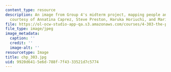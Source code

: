 ```yaml
---
content_type: resource
description: An image from Group 4's midterm project, mapping people and their desires.(Image
  courtesy of Annatina Caprez, Steve Preston, Haruka Horiuchi, and Marika Kobel.)
file: https://ol-ocw-studio-app-qa.s3.amazonaws.com/courses/4-303-the-production-of-space-art-architecture-and-urbanism-in-dialogue-fall-2006/9920d6415e6d788f7f4333521d7c5774_chp_303.jpg
file_type: image/jpeg
image_metadata:
  caption: ''
  credit: ''
  image-alt: ''
resourcetype: Image
title: chp_303.jpg
uid: 9920d641-5e6d-788f-7f43-33521d7c5774
---
```

